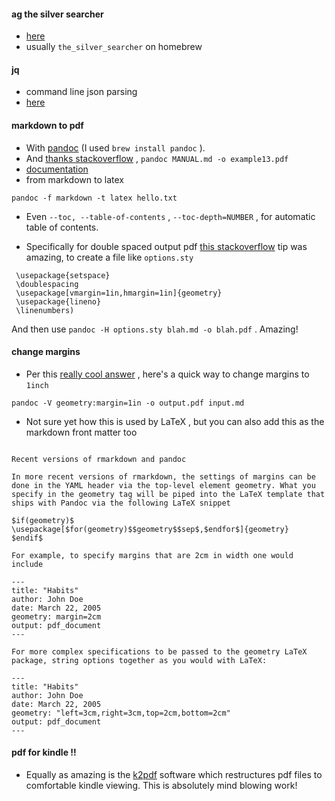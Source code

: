 
#### ag the silver searcher
* [here](https://geoff.greer.fm/2011/12/27/the-silver-searcher-better-than-ack/)
* usually `the_silver_searcher` on homebrew

#### jq
* command line json parsing 
* [here](https://stedolan.github.io/jq/download/)

#### markdown to pdf
* With [pandoc](https://pandoc.org) (I used `brew install pandoc` ).
* And [thanks stackoverflow](https://stackoverflow.com/a/55484165/472876)  , `pandoc MANUAL.md -o example13.pdf`
* [documentation](https://pandoc.org/MANUAL.html)  
* from markdown to latex

```
pandoc -f markdown -t latex hello.txt
```
* Even `--toc, --table-of-contents`  , `--toc-depth=NUMBER`  , for automatic table of contents. 

* Specifically for double spaced output pdf [this stackoverflow](https://stackoverflow.com/a/14972019/472876) tip was amazing, to create a file like `options.sty` 
 
``` 
 \usepackage{setspace}
 \doublespacing
 \usepackage[vmargin=1in,hmargin=1in]{geometry}
 \usepackage{lineno}
 \linenumbers) 
```

And then use `pandoc -H options.sty blah.md -o blah.pdf` . Amazing! 

#### change margins 
* Per this [really cool answer](https://stackoverflow.com/questions/13515893/set-margin-size-when-converting-from-markdown-to-pdf-with-pandoc) , here's a quick way to change margins to `1inch`

```
pandoc -V geometry:margin=1in -o output.pdf input.md
```
* Not sure yet how this is used by LaTeX , but you can also add this as the markdown front matter too

```

Recent versions of rmarkdown and pandoc

In more recent versions of rmarkdown, the settings of margins can be done in the YAML header via the top-level element geometry. What you specify in the geometry tag will be piped into the LaTeX template that ships with Pandoc via the following LaTeX snippet

$if(geometry)$
\usepackage[$for(geometry)$$geometry$$sep$,$endfor$]{geometry}
$endif$

For example, to specify margins that are 2cm in width one would include

---
title: "Habits"
author: John Doe
date: March 22, 2005
geometry: margin=2cm
output: pdf_document
---

For more complex specifications to be passed to the geometry LaTeX package, string options together as you would with LaTeX:

---
title: "Habits"
author: John Doe
date: March 22, 2005
geometry: "left=3cm,right=3cm,top=2cm,bottom=2cm"
output: pdf_document
---

```

#### pdf for kindle !!
* Equally as amazing is the [k2pdf](https://www.willus.com/k2pdfopt/) software which restructures pdf files to comfortable kindle viewing. This is absolutely mind blowing work!
